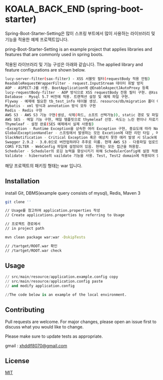 # KOALA_BACK_END (spring-boot-starter)

Spring-Boot-Starter-Setting은 많이 스프링 부트에서 많이 사용하는 라이브러리 및 기능을 적용한 예제 프로젝트입니다.

pring-Boot-Starter-Setting is an example project that applies libraries and features that are commonly used in spring boots.

적용된 라이브러리 및 기능 구성은 아래와 같습니다.
The applied library and feature configurations are shown below.

```bash
lucy-server-filter(sax-filter) - XSS 서블릿 필터(requestBody 적용 안됨)
ReadableRequestWrapperFilter - request.InputStream 데이터 휘발 방지
AOP - ASPECT-J를 사용. BootApplication에 @EnableAspectJAutoProxy 등록
lucy-requestBody-filter - AOP 방식으로 XSS requestBody 전용 필터 구현. @Xss, @XssExclude Annotation을 개발하여 디테일한 필터링이 가능해짐.
Database - Mysql 5.7 버전에 적용. 트랜잭션 설정 및 예제 파일 구현.
Flyway - 예제에 필요한 tb_test_info 테이블 생성. resource/db/migration 폴더 아래에 추가 기입하면 됨
Mybatis - xml 방식과 annotation 방식 모두 구현
Redis - Redis 구현
AWS S3 - AWS S3 기능 구현(생성, 삭제(하드, 소프트 선택가능)), static 경로 및 파일 명 겹치지 않도록 설정. 다중 업로드도 구현되어 있으나 Swagger 버그로 인하여 Swagger에서는 실행할 수 없음. POST MAN 으로 테스트 진행시 잘 동작하는 것을 확인함.
AWS SES - 메일 기능 구현, 메일 템플릿으로 thymeleaf 선정. 속도는 느린 편이나 자료가 많고 현재 많이 쓰이고 있음.
Thymeleaf - 설정 완료(SES 예제에서 실제 사용됨)
~Exception - Runtime Exception을 상속한 여러 Exception 구현, 중요도에 따라 Non Critical, Critical Exception을 구분함.
GlobalExceptionHandler - 스프링에서 발생하는 모든 Excetion에 대한 리턴 타입 , 메시지를 정돈하여 리턴함. 
SlackNotification - Critical Exception 혹은 예상치 못한 에러 발생 시 Slack에 Noti함. GlobalExceptionHandler에서 호출됨. url, requestParam, requestBody, ErrorMessage, ErrorStackTrace등의 정보를 담아 전송한다.
Swagger 2.9.2 - 3.0.0으로 버전업하려다 추후로 미룸. 현재 AWS S3 - 다중파일 업로드 시 에러 발생
CORS FILTER - WebConfig 파일에 설정되어 있음. 현재는 모든 접근을 허용함.
Scheduler - Scheduler의 로깅 능력을 향상시키기 위해 SchedulerConfig에 설정 적용. 실제 사용 예제는 Scheduler 파일 내에 주석을 풀어주면 됨.
Validate - hibernate의 vaildate 기능을 사용. Test, Test2 domain에 적용되어 있다.
```
해당 프로젝트의 패키징 형태는 war 입니다.

## Installation

install Git, DBMS(example query consists of mysql), Redis, Maven 3

```bash
git clone ''

// Usage를 참고하여 application.properties 작성
// Create applications.properties by referring to Usage

// 프로젝트 경로에서
// in project path

mvn clean package war:war -DskipTests

// /tartget/ROOT.war 확인
// /tartget/ROOT.war check
```

## Usage


```python
// src/main/resource/application.example.config copy
// src/main/resource/application.config paste
// and modify application.config

//The code below is an example of the local environment.

```

## Contributing
Pull requests are welcome. For major changes, please open an issue first to discuss what you would like to change.

Please make sure to update tests as appropriate.

gmail : xhddlf8070@gmail.com
## License
[MIT](https://choosealicense.com/licenses/mit/)
